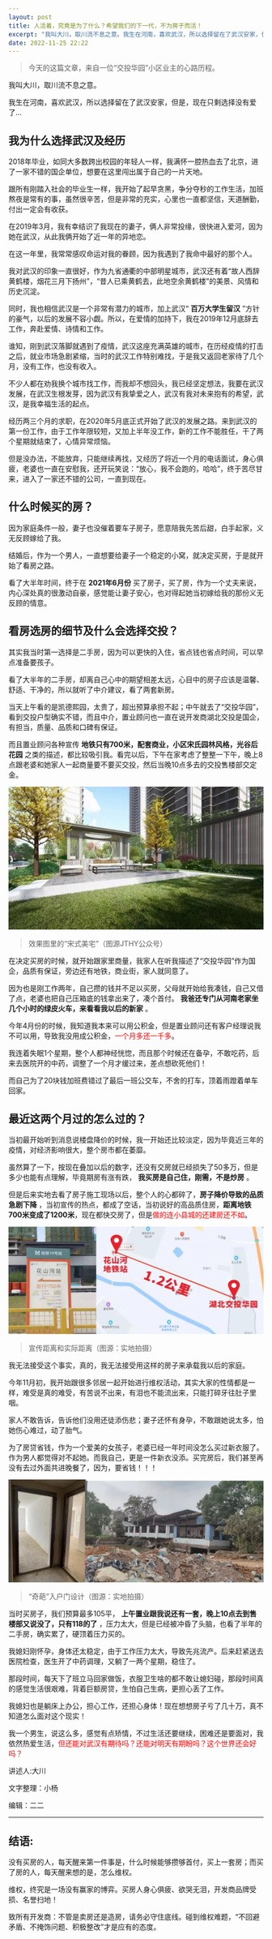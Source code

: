```yaml
---
layout: post
title: 人活着，究竟是为了什么？希望我们的下一代，不为房子而活！
excerpt: "我叫大川，取川流不息之意。我生在河南，喜欢武汉，所以选择留在了武汉安家，但是，现在只剩选择没有爱了..."
date: 2022-11-25 22:22
---
```



> 今天的这篇文章，来自一位“交投华园”小区业主的心路历程。


我叫大川，取川流不息之意。

我生在河南，喜欢武汉，所以选择留在了武汉安家，但是，现在只剩选择没有爱了...

## 我为什么选择武汉及经历

2018年毕业，如同大多数跨出校园的年轻人一样，我满怀一腔热血去了北京，进了一家不错的国企单位，想要在这里闯出属于自己的一片天地。

跟所有刚踏入社会的毕业生一样，我开始了起早贪黑，争分夺秒的工作生活，加班熬夜是常有的事，虽然很辛苦，但是非常的充实，心里也一直都坚信，天道酬勤，付出一定会有收获。

在2019年3月，我有幸结识了我现在的妻子，俩人非常投缘，很快进入爱河，因为她在武汉，从此我俩开始了近一年的异地恋。

在这一年里，我常常感叹命运对我的眷顾，因为我遇到了我命中最好的那个人。

我对武汉的印象一直很好，作为九省通衢的中部明星城市，武汉还有着“故人西辞黄鹤楼，烟花三月下扬州”，“昔人已乘黄鹤去，此地空余黄鹤楼”的美景、风情和历史沉淀。

同时，我也相信武汉是一个非常有潜力的城市，加上武汉“ **百万大学生留汉** ”方针的豪气，以后的发展不容小觑。所以，在爱情的加持下，我在2019年12月底辞去工作，奔赴爱情、诗情和工作。

谁知，刚到武汉落脚就遇到了疫情，武汉这座充满英雄的城市，在历经疫情的打击之后，就业市场急剧紧缩，当时的武汉工作特别难找，于是我又返回老家待了几个月，没有工作，也没有收入。

不少人都在劝我换个城市找工作，而我却不想回头，我已经坚定想法，我要在武汉发展，在武汉生根发芽，因为武汉有我挚爱之人，武汉有我对未来抱有的希望，武汉，是我幸福生活的起点。

经历两三个月的求职，在2020年5月底正式开始了武汉的发展之路。来到武汉的第一份工作，由于工作年限较短，又加上半年没工作，新的工作不能胜任，干了两个星期就结束了，心情异常烦恼。

但是没办法，不能放弃，只能继续再找，又经历了将近一个月的电话面试，身心俱疲，老婆也一直在安慰我，还开玩笑说：“放心，我不会跑的，哈哈”，终于苦尽甘来，进入了一家还不错的公司，一直到现在。

## 什么时候买的房？

因为家庭条件一般，妻子也没催着要车子房子，愿意陪我先苦后甜，白手起家，义无反顾嫁给了我。

结婚后，作为一个男人，一直想要给妻子一个稳定的小窝，就决定买房，于是就开始了看房之路。

看了大半年时间，终于在 **2021年6月份** 买了房子，买了房，作为一个丈夫来说，内心深处真的很激动自豪，感觉能让妻子安心，也对得起她当初嫁给我的那份义无反顾的情意。

## 看房选房的细节及什么会选择交投？

其实我当时第一选择是二手房，因为可以更快的入住，省点钱也省点时间，可以早点准备要孩子。

看了大半年的二手房，却离自己心中的期望相差太远，心目中的房子应该是温馨、舒适、干净的，所以就听了中介建议，看了两套新房。

当天上午看的是凯德熙园，太贵了，超出预算承担不起；中午就去了“交投华园”，看到交投户型确实不错，而且中介，置业顾问也一直在说开发商湖北交投是国企，有担当，质量、品质和口碑有保证。

而且置业顾问各种宣传 **地铁只有700米，配套商业，小区宋氏园林风格，光谷后花园** 之类的描述，都比较吸引我。看完以后，下午在家考虑了整整一下午，晚上8点跟老婆和她家人一起商量要不要买交投，然后当晚10点多去的交投售楼部交定金。

![宋式美宅](/images/what-are-people-living-for-1.jpg)
> 效果图里的“宋式美宅”（图源JTHY公众号）

在决定买房的时候，就开始跟家里商量，我家人在听我描述了“交投华园”作为国企，品质有保证，旁边还有地铁，商业街，家人就同意了。

因为也是刚工作两年，自己攒的钱并不足以买房，父母就开始给我凑钱，自己又借了点，老婆也把自己压箱底的钱拿出来了，凑个首付。 **我爸还专门从河南老家坐几个小时的绿皮火车，来看看我以后的新家** 。

今年4月份的时候，我知道我本来可以用公积金，但是置业顾问还有客户经理说我不可以用，导致我没用成公积金，<span style="color:red">一个月多还一千多</span>。

我连着失眠1个星期，整个人都神经恍惚，而且那个时候还在备孕，不敢吃药，后来去医院开的中药，调整了一个月才缓过来，差点想砍死他们！

而自己为了20块钱加班费错过了最后一班公交车，不舍的打车，顶着雨蹬着单车回家。

## 最近这两个月过的怎么过的？

当初最开始听到消息说楼盘降价的时候，我一开始还比较淡定，因为毕竟近三年的疫情，对经济影响很大，整个房市都在萎靡。

虽然算了一下，按现在叠加以后的数字，还没有交房就已经损失了50多万，但是多少也能有点理解，毕竟期房有涨有跌， **我买房是自己住，刚需，不是炒房** 。

但是后来实地去看了房子施工现场以后，整个人的心都碎了，**房子降价导致的品质急剧下降** ，当初宣传的热点，都成了空话，当初说好的高品质住房，**距离地铁700米变成了1200米**，现在都快交房了，但是<span style="color:red">做的连小县城的还建房还不如</span>。

![宣传距离和实际距离](/images/what-are-people-living-for-2.jpg)
> 宣传距离和实际距离（图源：实地拍摄）

我无法接受这个事实，真的，我无法接受用这样的房子来承载我以后的家庭。

今年11月初，我开始跟很多邻居一起开始进行维权活动，其实大家的性情都是一样，难受是真的难受，有苦说不出来，有泪也不能流出来，只能打碎牙往肚子里咽。

家人不敢告诉，告诉他们没用还徒添伤悲；妻子还怀有身孕，不敢跟她说太多，怕她伤心难过，动了胎气。

为了房贷省钱，作为一个爱美的女孩子，老婆已经一年时间没怎么买过新衣服了。作为男人都觉得对不起她。而我自己，更是一件新衣没添。买完房后，我们甚至再没有去过外面共进晚餐了，因为，要省钱！！！

![入户门设计](/images/what-are-people-living-for-3.jpg)
> “奇葩”入户门设计（图源：实地拍摄）

当时买房子，我们预算最多105平， **上午置业跟我说还有一套，晚上10点去到售楼部又说没了，只有118的了** ，压力太大，但是已经被冲昏了头脑，也看了半年的二手房，确实累了，硬顶着压力买的。

我媳妇刚怀孕，身体还太稳定，由于工作压力太大，导致先兆流产。后来赶紧送去医院检查，医生开了中药调理，又躺了一两个星期，稳住了。

那段时间，每天下了班立马回家做饭，衣服卫生啥的都不敢让媳妇碰，那段时间真的感觉生活很艰难，背着巨额房贷，生怕自己生病，更担心丢了工作。

我媳妇也是躺床上办公，担心工作，还担心身体！现在想想房子亏了几十万，真不知道怎么面对这个现实！

我一个男生，说这么多，感觉有点矫情，不过生活还要继续，困难还是要面对，我依然热爱生活，<span style="color:red">但还能对武汉有期待吗？还能对明天有期盼吗？这个世界还会好吗？</span>

讲述人:大川

文字整理：小杨

编辑：二二

---
## 结语:

没有买房的人，每天醒来第一件事是，什么时候能够攒够首付，买上一套房；而买了房的人，每天醒来想的是，怎么维权。

维权，终究是一场没有赢家的博弈。买房人身心俱疲、欲哭无泪，开发商品牌受损、名誉扫地！

致所有开发商：不管是卖房还是造房，请务必守住底线。碰到维权难题，“不回避矛盾、不掩饰问题、积极整改”才是应有的态度。
